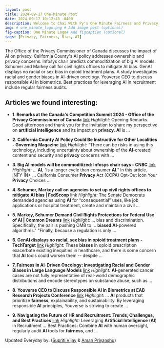 ```yaml
---
layout: post
title: 2024-09-17 One-Minute Post
date: 2024-09-17 10:12:43 -0400
description: Welcome to Chai With Py's One Minute Fairness and Privacy, which aims to provide you the current happenings in the world of Fairness, Privacy, and AI.
img: # one_minute_logo.png # Add image post (optional)
fig-caption: One Minute Logo# Add figcaption (optional)
tags: [Privacy, Fairness, Bias, AI]
---
```


The Office of the Privacy Commissioner of Canada discusses the impact of AI on privacy. California County's AI policy addresses ownership and privacy concerns. Infosys chair predicts commoditization of big AI models. Schumer and Markey call for civil rights offices to mitigate AI bias. GenAI displays no racial or sex bias in opioid treatment plans. A study investigates racial and gender biases in AI-driven oncology. Youverse CEO to discuss responsible AI in biometrics. Best practices for leveraging AI in recruitment include regular fairness audits.

## Articles we found interesting:

- **1. Remarks at the Canada&#39;s Competition Summit 2024 - Office of the <b>Privacy</b> Commissioner of Canada** [link](https://www.priv.gc.ca/en/opc-news/speeches/2024/sp-d_20240916/)
_Highlight:_ Opening Remarks. Good afternoon and thank you for the invitation to share my perspective on <b>artificial intelligence</b> and its impact on <b>privacy</b>. <b>AI</b> is&nbsp;...

- **2. California County <b>AI</b> Policy Could Be Instructive for Other Localities - Governing Magazine** [link](https://www.governing.com/artificial-intelligence/california-county-ai-policy-could-be-instructive-for-other-localities)
_Highlight:_ “There can be risks in using this technology, including uncertainty about ownership of the <b>AI</b>-created content and security and <b>privacy</b> concerns with&nbsp;...

- **3. Big <b>AI</b> models will be commoditized: Infosys chair says - CNBC** [link](https://www.cnbc.com/2024/09/17/big-ai-models-will-be-commoditized-infosys-chair-says.html)
_Highlight:_ ... <b>AI</b>, “is a longer cycle than consumer <b>AI</b>.” In this article. INFY-IN+ ... California Consumer <b>Privacy</b> Act (CCPA) Opt-Out Icon Your <b>Privacy</b> Choices&nbsp;...

- **4. Schumer, Markey call on agencies to set up civil rights offices to mitigate <b>AI bias</b> | FedScoop** [link](https://fedscoop.com/schumer-markey-call-agencies-civil-rights-offices-mitigate-ai-bias/)
_Highlight:_ The Senate Democrats demanded agencies using <b>AI</b> for “consequential” uses, like job applications or hospital treatment, create and maintain a civil&nbsp;...

- **5. Markey, Schumer Demand Civil Rights Protections for Federal Use of <b>AI</b> | Common Dreams** [link](https://www.commondreams.org/news/ai-protection)
_Highlight:_ ... bias and discrimination. Specifically, the pair is pushing OMB to ... <b>biased AI</b>-powered algorithms.&quot; &quot;Finally, because a regulation is only&nbsp;...

- **6. GenAI displays no racial, sex <b>bias</b> in opioid treatment plans - TechTarget** [link](https://www.techtarget.com/healthtechanalytics/news/366610636/GenAI-displays-no-racial-sex-bias-in-opioid-treatment-plans)
_Highlight:_ These <b>biases</b> in opioid prescription exacerbate existing inequities in healthcare, and there is some concern that <b>AI</b> tools could worsen them -- despite&nbsp;...

- **7. <b>Fairness</b> in <b>AI</b>-Driven Oncology: Investigating Racial and Gender Biases in Large Language Models** [link](https://www.cureus.com/articles/295010-fairness-in-ai-driven-oncology-investigating-racial-and-gender-biases-in-large-language-models)
_Highlight:_ <b>AI</b>-generated cancer cases are not fully representative of real-world demographic distributions and encode stereotypes on substance abuse, such as&nbsp;...

- **8. Youverse CEO to Discuss Responsible <b>AI</b> in Biometrics at EAB Research Projects Conference** [link](https://financialit.net/news/artificial-intelligence/youverse-ceo-discuss-responsible-ai-biometrics-eab-research-projects)
_Highlight:_ ... <b>AI</b> products that prioritize <b>fairness</b>, explainability, and sustainability. By leveraging responsible <b>AI</b> principles, Youverse is striving to create&nbsp;...

- **9. Navigating the Future of HR and Recruitment: Trends, Challenges, and Best Practices** [link](https://www.onrec.com/news/news-archive/navigating-the-future-of-hr-and-recruitment-trends-challenges-and-best-practices)
_Highlight:_ Leveraging <b>Artificial Intelligence</b> (<b>AI</b>) in Recruitment ... Best Practices: Combine <b>AI</b> with human oversight, regularly audit <b>AI</b> tools for <b>fairness</b>, and&nbsp;...


Updated Everyday by: (<a href="https://supritivijay.github.io/">Supriti Vijay</a> & <a href="https://amanpriyanshu.github.io/">Aman Priyanshu</a>)
